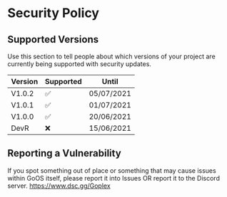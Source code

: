 # Security Policy

## Supported Versions

Use this section to tell people about which versions of your project are
currently being supported with security updates.

| Version  | Supported          | Until       |
| -------  | ------------------ | ------------|
| V1.0.2   | :white_check_mark: | 05/07/2021  |
| V1.0.1   | :white_check_mark: | 01/07/2021  |
| V1.0.0   | :white_check_mark: | 20/06/2021  |
| DevR     | :x:                | 15/06/2021  |

## Reporting a Vulnerability

If you spot something out of place or something that may cause issues within GoOS itself, please report it into Issues
OR report it to the Discord server. https://www.dsc.gg/Goplex